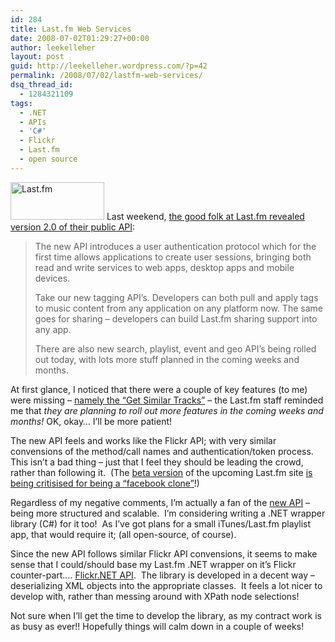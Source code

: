 ```yaml
---
id: 284
title: Last.fm Web Services
date: 2008-07-02T01:29:27+00:00
author: leekelleher
layout: post
guid: http://leekelleher.wordpress.com/?p=42
permalink: /2008/07/02/lastfm-web-services/
dsq_thread_id:
  - 1284321109
tags:
  - .NET
  - APIs
  - 'C#'
  - Flickr
  - Last.fm
  - open source
---
```

[<img class="alignright" src="http://cdn.last.fm/depth/advertising/lastfm/badge_red_rev.gif" alt="Last.fm" width="150" height="60" />](http://www.last.fm/) Last weekend, [the good folk at Last.fm revealed version 2.0 of their public API](http://blog.last.fm/2008/06/27/developers-developers-developers):

> The new API introduces a user authentication protocol which for the first time allows applications to create user sessions, bringing both read and write services to web apps, desktop apps and mobile devices.
> 
> Take our new tagging API’s. Developers can both pull and apply tags to music content from any application on any platform now. The same goes for sharing – developers can build Last.fm sharing support into any app.
> 
> There are also new search, playlist, event and geo API’s being rolled out today, with lots more stuff planned in the coming weeks and months.

At first glance, I noticed that there were a couple of key features (to me) were missing &#8211; [namely the &#8220;Get Similar Tracks&#8221;](http://www.last.fm/group/Last.fm+Web+Services/forum/21604/_/426605) &#8211; the Last.fm staff reminded me that _they are planning to roll out more features in the coming weeks and months!_ OK, okay&#8230; I&#8217;ll be more patient!

The new API feels and works like the Flickr API; with very similar convensions of the method/call names and authentication/token process.  This isn&#8217;t a bad thing &#8211; just that I feel they should be leading the crowd, rather than following it.  (The [beta version](http://beta.last.fm/home) of the upcoming Last.fm site [is being critisised for being a &#8220;facebook clone&#8221;](http://www.last.fm/group/Last.fm+Beta/forum/95114/_/427221)!)

Regardless of my negative comments, I&#8217;m actually a fan of the [new API](http://www.last.fm/api) &#8211; being more structured and scalable.  I&#8217;m considering writing a .NET wrapper library (C#) for it too!  As I&#8217;ve got plans for a small iTunes/Last.fm playlist app, that would require it; (all open-source, of course).

Since the new API follows similar Flickr API convensions, it seems to make sense that I could/should base my Last.fm .NET wrapper on it&#8217;s Flickr counter-part&#8230;. [Flickr.NET API](http://www.wackylabs.net/flickr/flickr-api/).  The library is developed in a decent way &#8211; deserializing XML objects into the appropriate classes.  It feels a lot nicer to develop with, rather than messing around with XPath node selections!

Not sure when I&#8217;ll get the time to develop the library, as my contract work is as busy as ever!! Hopefully things will calm down in a couple of weeks!